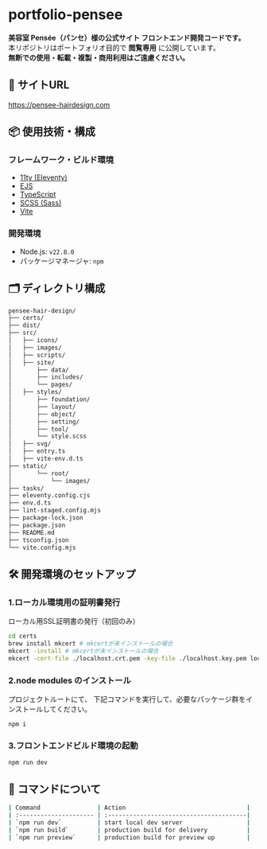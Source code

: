 # portfolio-pensee

**美容室 Pensée（パンセ）様の公式サイト フロントエンド開発コードです。**  
本リポジトリはポートフォリオ目的で **閲覧専用** に公開しています。  
**無断での使用・転載・複製・商用利用はご遠慮ください。**

## 🔗 サイトURL

https://pensee-hairdesign.com

## 📦 使用技術・構成

### フレームワーク・ビルド環境

- [11ty (Eleventy)](https://www.11ty.dev/)  
- [EJS](https://ejs.co/)  
- [TypeScript](https://www.typescriptlang.org/)  
- [SCSS (Sass)](https://sass-lang.com/)  
- [Vite](https://ja.vite.dev/)  

### 開発環境

- Node.js: `v22.8.0`
- パッケージマネージャ: `npm`


## 🗂 ディレクトリ構成

```bash
pensee-hair-design/
├── certs/                
├── dist/                  
├── src/
│   ├── icons/            
│   ├── images/           
│   ├── scripts/          
│   ├── site/             
│       ├── data/
│       ├── includes/
│       └── pages/
│   ├── styles/           
│       ├── foundation/
│       ├── layout/
│       ├── object/
│       ├── setting/
│       ├── tool/
│       └── style.scss
│   ├── svg/             
│   ├── entry.ts          
│   ├── vite-env.d.ts     
├── static/         
│       └── root/
│           └── images/
├── tasks/                  
├── eleventy.config.cjs  
├── env.d.ts              
├── lint-staged.config.mjs
├── package-lock.json
├── package.json
├── README.md
├── tsconfig.json         
└── vite.config.mjs      
```

## 🛠 開発環境のセットアップ

### 1.ローカル環境用の証明書発行

ローカル用SSL証明書の発行（初回のみ）

```bash
cd certs
brew install mkcert # mkcertが未インストールの場合
mkcert -install # mkcertが未インストールの場合
mkcert -cert-file ./localhost.crt.pem -key-file ./localhost.key.pem localhost
```

### 2.node modules のインストール

プロジェクトルートにて、
下記コマンドを実行して、必要なパッケージ群をインストールしてください。

```npm
npm i
```

### 3.フロントエンドビルド環境の起動

```npm
npm run dev
```

## 📌 コマンドについて

```bash
| Command                | Action                                  |
| :--------------------- | :---------------------------------------|
| `npm run dev`          | start local dev server                  |
| `npm run build`        | production build for delivery           |
| `npm run preview`      | production build for preview up         |
```
